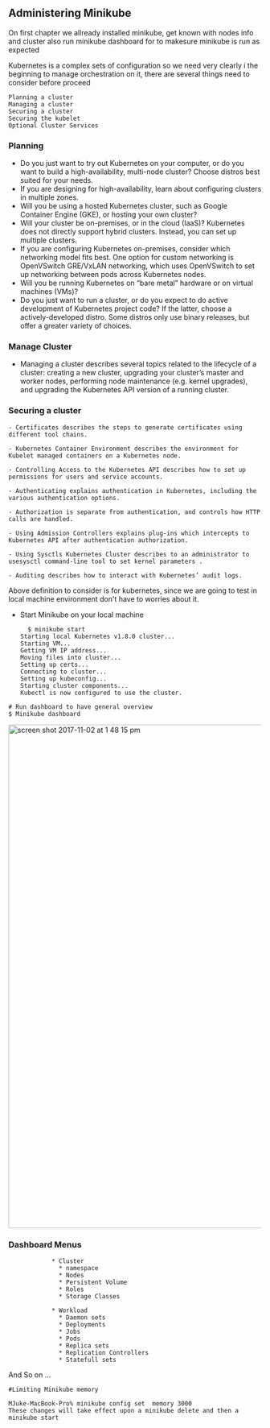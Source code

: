 
## Administering Minikube

On first chapter we allready installed minikube, get known with nodes info and cluster also run minikube dashboard for to makesure minikube is run as expected

Kubernetes is a complex sets of configuration so we need very clearly i the beginning to manage orchestration on it, there are several things need to consider before proceed 

```shell
Planning a cluster
Managing a cluster
Securing a cluster
Securing the kubelet
Optional Cluster Services
```

### Planning

* Do you just want to try out Kubernetes on your computer, or do you want to build a high-availability, multi-node cluster? Choose distros best suited for your needs.
* If you are designing for high-availability, learn about configuring clusters in multiple zones.
* Will you be using a hosted Kubernetes cluster, such as Google Container Engine (GKE), or hosting your own cluster?
* Will your cluster be on-premises, or in the cloud (IaaS)? Kubernetes does not directly support hybrid clusters. Instead, you can set up multiple clusters.
* If you are configuring Kubernetes on-premises, consider which networking model fits best. One option for custom networking is OpenVSwitch GRE/VxLAN networking, which uses OpenVSwitch to set up networking between pods across Kubernetes nodes.
* Will you be running Kubernetes on “bare metal” hardware or on virtual machines (VMs)?
* Do you just want to run a cluster, or do you expect to do active development of Kubernetes project code? If the latter, choose a actively-developed distro. Some distros only use binary releases, but offer a greater variety of choices.

### Manage Cluster

* Managing a cluster describes several topics related to the lifecycle of a cluster: creating a new cluster, upgrading your cluster’s master and worker nodes, performing node maintenance (e.g. kernel upgrades), and upgrading the Kubernetes API version of a running cluster.

### Securing a cluster

```shell
- Certificates describes the steps to generate certificates using different tool chains.

- Kubernetes Container Environment describes the environment for Kubelet managed containers on a Kubernetes node.

- Controlling Access to the Kubernetes API describes how to set up permissions for users and service accounts.

- Authenticating explains authentication in Kubernetes, including the various authentication options.

- Authorization is separate from authentication, and controls how HTTP calls are handled.

- Using Admission Controllers explains plug-ins which intercepts to Kubernetes API after authentication authorization.

- Using Sysctls Kubernetes Cluster describes to an administrator to usesysctl command-line tool to set kernel parameters .

- Auditing describes how to interact with Kubernetes’ audit logs.
```


Above definition to consider is for kubernetes, since we are going to test in local machine environment don't have to worries about it.


* Start Minikube on your local machine

        $ minikube start
      Starting local Kubernetes v1.8.0 cluster...
      Starting VM...
      Getting VM IP address...
      Moving files into cluster...
      Setting up certs...
      Connecting to cluster...
      Setting up kubeconfig...
      Starting cluster components...
      Kubectl is now configured to use the cluster.
      
      

```shell
# Run dashboard to have general overview
$ Minikube dashboard
```


<img width="1000" alt="screen shot 2017-11-02 at 1 48 15 pm" src="https://user-images.githubusercontent.com/32785359/32313259-8d711a3c-bfd4-11e7-80f8-39b3fb7291f4.png">

### Dashboard Menus

                * Cluster
                  * namespace
                  * Nodes
                  * Persistent Volume
                  * Roles
                  * Storage Classes

                * Workload
                  * Daemon sets
                  * Deployments
                  * Jobs
                  * Pods
                  * Replica sets
                  * Replication Controllers
                  * Statefull sets
 And So on ...

 
 ```shell
 #Limiting Minikube memory
 
 MJuke-MacBook-Pro% minikube config set  memory 3000
These changes will take effect upon a minikube delete and then a minikube start
```
